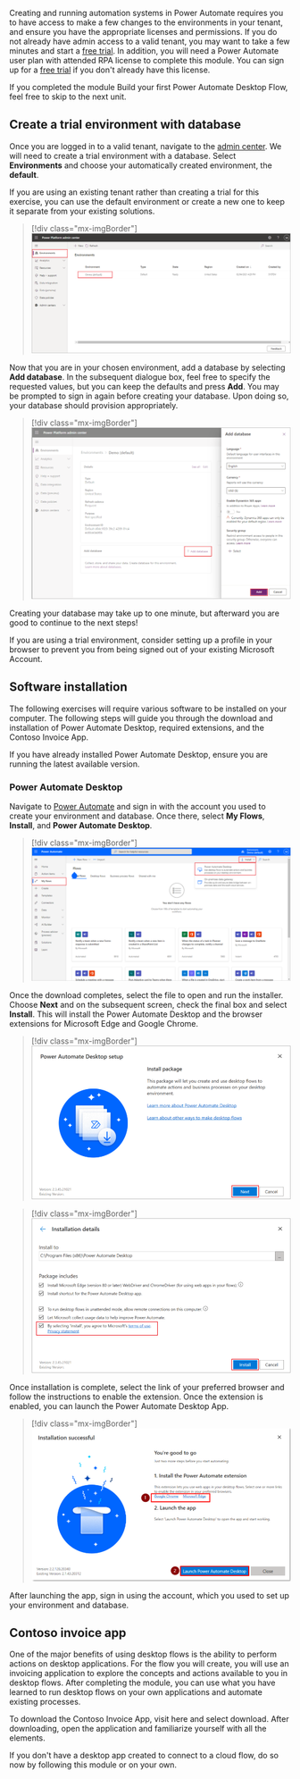 Creating and running automation systems in Power Automate requires you to have access to make a few changes to the environments in your tenant, and ensure you have the appropriate licenses and permissions. If you do not already have admin access to a valid tenant, you may want to take a few minutes and start a [free trial](https://www.microsoft.com/en-us/microsoft-365/enterprise/office-365-e3?activetab=pivot%3aoverviewtab/?azure-portal=true). In addition, you will need a Power Automate user plan with attended RPA license to complete this module. You can sign up for a [free trial](https://flow.microsoft.com/pricing/?azure-portal=true) if you don't already have this license.

If you completed the module Build your first Power Automate Desktop Flow, feel free to skip to the next unit.

## Create a trial environment with database

Once you are logged in to a valid tenant, navigate to the [admin center](https://admin.powerplatform.microsoft.com/environments/?azure-portal=true). We will need to create a trial environment with a database. Select **Environments** and choose your automatically created environment, the **default**.

If you are using an existing tenant rather than creating a trial for this exercise, you can use the default environment or create a new one to keep it separate from your existing solutions.

> [!div class="mx-imgBorder"]
> [![Screenshot of the Environments list.](../media/environments.png)](../media/environments.png#lightbox)

Now that you are in your chosen environment, add a database by selecting **Add database**. In the subsequent dialogue box, feel free to specify the requested values, but you can keep the defaults and press **Add**. You may be prompted to sign in again before creating your database. Upon doing so, your database should provision appropriately.

> [!div class="mx-imgBorder"]
> [![Screenshot of the add database button.](../media/database.png)](../media/database.png#lightbox)

Creating your database may take up to one minute, but afterward you are good to continue to the next steps!

If you are using a trial environment, consider setting up a profile in your browser to prevent you from being signed out of your existing Microsoft Account.

## Software installation

The following exercises will require various software to be installed on your computer. The following steps will guide you through the download and installation of Power Automate Desktop, required extensions, and the Contoso Invoice App.

If you have already installed Power Automate Desktop, ensure you are running the latest available version.

### Power Automate Desktop

Navigate to [Power Automate](https://flow.microsoft.com/?azure-portal=true) and sign in with the account you used to create your environment and database. Once there, select **My Flows**, **Install**, and **Power Automate Desktop**.

> [!div class="mx-imgBorder"]
> [![Screenshot of the install Power Automate Desktop feature.](../media/install-desktop.png)](../media/install-desktop.png#lightbox)

Once the download completes, select the file to open and run the installer. Choose **Next** and on the subsequent screen, check the final box and select **Install**. This will install the Power Automate Desktop and the browser extensions for Microsoft Edge and Google Chrome.

> [!div class="mx-imgBorder"]
> [![Screenshot of the Power Automate Desktop setup page.](../media/installer-1.png)](../media/installer-1.png#lightbox)

> [!div class="mx-imgBorder"]
> [![Screenshot of the installation details and install button.](../media/installer-2.png)](../media/installer-2.png#lightbox)

Once installation is complete, select the link of your preferred browser and follow the instructions to enable the extension. Once the extension is enabled, you can launch the Power Automate Desktop App.

> [!div class="mx-imgBorder"]
> [![Screenshot of the successful installation message with launch button.](../media/installer-3.png)](../media/installer-3.png#lightbox)

After launching the app, sign in using the account, which you used to set up your environment and database.

## Contoso invoice app

One of the major benefits of using desktop flows is the ability to perform actions on desktop applications. For the flow you will create, you will use an invoicing application to explore the concepts and actions available to you in desktop flows. After completing the module, you can use what you have learned to run desktop flows on your own applications and automate existing processes.

To download the Contoso Invoice App, visit here and select download. After downloading, open the application and familiarize yourself with all the elements.

If you don't have a desktop app created to connect to a cloud flow, do so now by following this module or on your own.